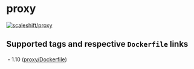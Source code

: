 # proxy

[![scaleshift/proxy](http://dockeri.co/image/scaleshift/proxy)](https://hub.docker.com/r/scaleshift/proxy)

## Supported tags and respective `Dockerfile` links

・1.10 ([proxy/Dockerfile](https://github.com/rescale-labs/scaleshift/blob/master/tools/prod/docker/proxy/Dockerfile))  
